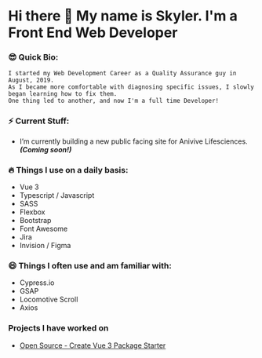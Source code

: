 # Hi there 👋 My name is Skyler. I'm a Front End Web Developer


### 😎 Quick Bio:
```
I started my Web Development Career as a Quality Assurance guy in August, 2019.
As I became more comfortable with diagnosing specific issues, I slowly began learning how to fix them.
One thing led to another, and now I'm a full time Developer!
```

### ⚡️ Current Stuff:
- I’m currently building a new public facing site for Anivive Lifesciences. ***(Coming soon!)***

### 🔥 Things I use on a daily basis:
- Vue 3
- Typescript / Javascript
- SASS
- Flexbox
- Bootstrap
- Font Awesome
- Jira
- Invision / Figma

### 😄 Things I often use and am familiar with:
- Cypress.io
- GSAP
- Locomotive Scroll
- Axios

### Projects I have worked on
- [Open Source - Create Vue 3 Package Starter](https://github.com/Anivive/create-vue3-package)
